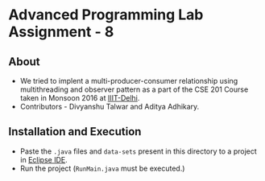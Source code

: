 # Advanced Programming Lab Assignment - 8
## About
* We tried to implent a multi-producer-consumer relationship using multithreading and observer pattern as a part of the CSE 201 Course taken in Monsoon 2016 at [IIIT-Delhi].
* Contributors - Divyanshu Talwar and Aditya Adhikary.

## Installation and Execution
* Paste the `.java` files and `data-sets` present in this directory to a project in [Eclipse IDE].
* Run the project (`RunMain.java` must be executed.)

 


[//]: # (These are reference links used in the body of this note and get stripped out when the markdown processor does its job. There is no need to format nicely because it shouldn't be seen. Thanks SO - http://stackoverflow.com/questions/4823468/store-comments-in-markdown-syntax)

   [IIIT-Delhi]:<https://iiitd.ac.in>
   [Eclipse IDE]:<http://eclipse.org>